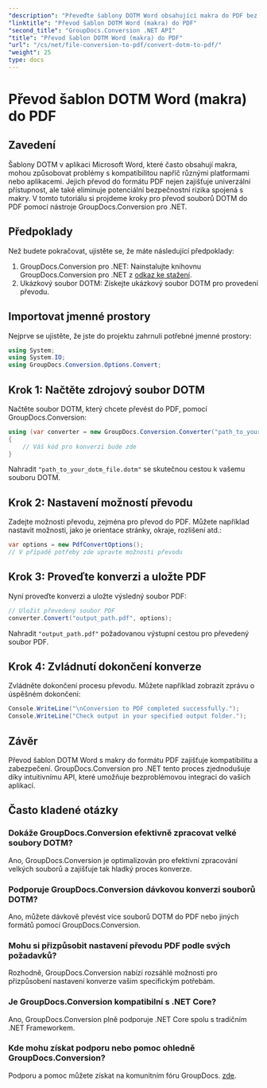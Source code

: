 ```yaml
---
"description": "Převeďte šablony DOTM Word obsahující makra do PDF bez námahy pomocí GroupDocs.Conversion pro .NET. Zajistěte kompatibilitu a zabezpečení pomocí jednoduchých kroků."
"linktitle": "Převod šablon DOTM Word (makra) do PDF"
"second_title": "GroupDocs.Conversion .NET API"
"title": "Převod šablon DOTM Word (makra) do PDF"
"url": "/cs/net/file-conversion-to-pdf/convert-dotm-to-pdf/"
"weight": 25
type: docs
---
```

# Převod šablon DOTM Word (makra) do PDF

## Zavedení
Šablony DOTM v aplikaci Microsoft Word, které často obsahují makra, mohou způsobovat problémy s kompatibilitou napříč různými platformami nebo aplikacemi. Jejich převod do formátu PDF nejen zajišťuje univerzální přístupnost, ale také eliminuje potenciální bezpečnostní rizika spojená s makry. V tomto tutoriálu si projdeme kroky pro převod souborů DOTM do PDF pomocí nástroje GroupDocs.Conversion pro .NET.
## Předpoklady
Než budete pokračovat, ujistěte se, že máte následující předpoklady:
1. GroupDocs.Conversion pro .NET: Nainstalujte knihovnu GroupDocs.Conversion pro .NET z [odkaz ke stažení](https://releases.groupdocs.com/conversion/net/). 
2. Ukázkový soubor DOTM: Získejte ukázkový soubor DOTM pro provedení převodu.

## Importovat jmenné prostory
Nejprve se ujistěte, že jste do projektu zahrnuli potřebné jmenné prostory:
```csharp
using System;
using System.IO;
using GroupDocs.Conversion.Options.Convert;
```
## Krok 1: Načtěte zdrojový soubor DOTM
Načtěte soubor DOTM, který chcete převést do PDF, pomocí GroupDocs.Conversion:
```csharp
using (var converter = new GroupDocs.Conversion.Converter("path_to_your_dotm_file.dotm"))
{
    // Váš kód pro konverzi bude zde
}
```
Nahradit `"path_to_your_dotm_file.dotm"` se skutečnou cestou k vašemu souboru DOTM.
## Krok 2: Nastavení možností převodu
Zadejte možnosti převodu, zejména pro převod do PDF. Můžete například nastavit možnosti, jako je orientace stránky, okraje, rozlišení atd.:
```csharp
var options = new PdfConvertOptions();
// V případě potřeby zde upravte možnosti převodu
```
## Krok 3: Proveďte konverzi a uložte PDF
Nyní proveďte konverzi a uložte výsledný soubor PDF:
```csharp
// Uložit převedený soubor PDF
converter.Convert("output_path.pdf", options);
```
Nahradit `"output_path.pdf"` požadovanou výstupní cestou pro převedený soubor PDF.
## Krok 4: Zvládnutí dokončení konverze
Zvládněte dokončení procesu převodu. Můžete například zobrazit zprávu o úspěšném dokončení:
```csharp
Console.WriteLine("\nConversion to PDF completed successfully.");
Console.WriteLine("Check output in your specified output folder.");
```

## Závěr
Převod šablon DOTM Word s makry do formátu PDF zajišťuje kompatibilitu a zabezpečení. GroupDocs.Conversion pro .NET tento proces zjednodušuje díky intuitivnímu API, které umožňuje bezproblémovou integraci do vašich aplikací.
## Často kladené otázky
### Dokáže GroupDocs.Conversion efektivně zpracovat velké soubory DOTM?
Ano, GroupDocs.Conversion je optimalizován pro efektivní zpracování velkých souborů a zajišťuje tak hladký proces konverze.
### Podporuje GroupDocs.Conversion dávkovou konverzi souborů DOTM?
Ano, můžete dávkově převést více souborů DOTM do PDF nebo jiných formátů pomocí GroupDocs.Conversion.
### Mohu si přizpůsobit nastavení převodu PDF podle svých požadavků?
Rozhodně, GroupDocs.Conversion nabízí rozsáhlé možnosti pro přizpůsobení nastavení konverze vašim specifickým potřebám.
### Je GroupDocs.Conversion kompatibilní s .NET Core?
Ano, GroupDocs.Conversion plně podporuje .NET Core spolu s tradičním .NET Frameworkem.
### Kde mohu získat podporu nebo pomoc ohledně GroupDocs.Conversion?
Podporu a pomoc můžete získat na komunitním fóru GroupDocs. [zde](https://forum.groupdocs.com/c/conversion/11).